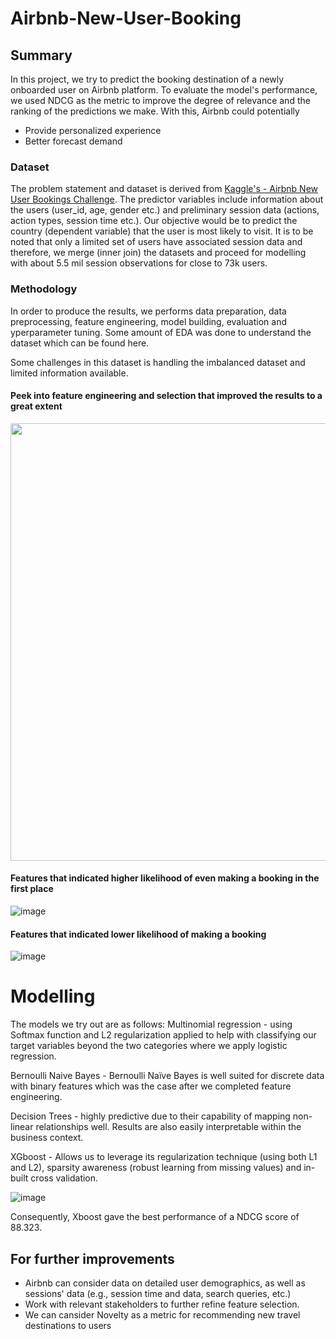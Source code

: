 # Airbnb-New-User-Booking

## Summary

In this project, we try to predict the booking destination of a newly onboarded user on Airbnb platform. To evaluate the model's performance, we used NDCG as the metric to improve the degree of relevance and the ranking of the predictions we make. 
With this, Airbnb could potentially 
- Provide personalized experience
- Better forecast demand

### Dataset 

The problem statement and dataset is derived from [Kaggle's - Airbnb New User Bookings Challenge](https://www.kaggle.com/competitions/airbnb-recruiting-new-user-bookings). 
The predictor variables include information about the users (user_id, age, gender etc.) and preliminary session data (actions, action types, session time etc.). 
Our objective would be to predict the country (dependent variable) that the user is most likely to visit.
It is to be noted that only a limited set of users have associated session data and therefore, we merge (inner join) the datasets and proceed for modelling with about 5.5 mil session observations for close to 73k users. 

### Methodology 

In order to produce the results, we performs data preparation, data preprocessing, feature engineering, model building, evaluation and yperparameter tuning.
Some amount of EDA was done to understand the dataset which can be found here. 

Some challenges in this dataset is handling the imbalanced dataset and limited information available.

#### Peek into feature engineering and selection that improved the results to a great extent
<img src = https://user-images.githubusercontent.com/42509638/203994464-830d6531-a790-498d-b73c-1dd2cab48c7e.png width = 700>

#### Features that indicated higher likelihood of even making a booking in the first place 
![image](https://user-images.githubusercontent.com/42509638/203994541-a5cf65c2-d3a6-4b57-ba3e-d23c0262557c.png)

#### Features that indicated lower likelihood of making a booking
![image](https://user-images.githubusercontent.com/42509638/203994591-cb4179bc-a2bc-4f9d-ab07-66f59ba56042.png)


# Modelling

The models we try out are as follows:
Multinomial regression - using Softmax function and L2 regularization applied to help with classifying our target variables beyond the two categories where we apply logistic regression.

Bernoulli Naive Bayes - Bernoulli Naïve Bayes is well suited for discrete data with binary features which was the case after we completed feature engineering.

Decision Trees - highly predictive due to their capability of mapping non-linear relationships well. Results are also easily interpretable within the business context.

XGboost - Allows us to leverage its regularization technique (using both L1 and L2), sparsity awareness (robust learning from missing values) and in-built cross validation. 

![image](https://user-images.githubusercontent.com/42509638/203993655-aaac4f59-9163-4483-8b66-a1d0d95cce2d.png)

Consequently, Xboost gave the best performance of a NDCG score of 88.323. 

## For further improvements

- Airbnb can consider data on detailed user demographics, as well as sessions' data (e.g., session time and data, search queries, etc.)
- Work with relevant stakeholders to further refine feature selection. 
- We can cansider Novelty as a metric for recommending new travel destinations to users 
